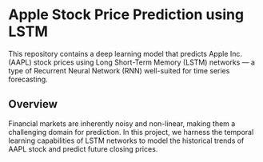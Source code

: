 # Apple Stock Price Prediction using LSTM

This repository contains a deep learning model that predicts Apple Inc. (AAPL) stock prices using Long Short-Term Memory (LSTM) networks — a type of Recurrent Neural Network (RNN) well-suited for time series forecasting.

## Overview

Financial markets are inherently noisy and non-linear, making them a challenging domain for prediction. In this project, we harness the temporal learning capabilities of LSTM networks to model the historical trends of AAPL stock and predict future closing prices.
